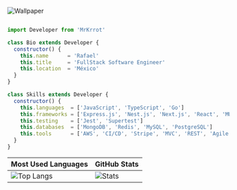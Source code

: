 ![Wallpaper](https://github.com/MrKrrot/MrKrrot/assets/5274471/3edaf9c8-1c8b-4083-8e4a-cafa90bc7fc1)
```js

import Developer from 'MrKrrot'

class Bio extends Developer {
  constructor() {
    this.name      = 'Rafael'
    this.title     = 'FullStack Software Engineer'
    this.location  = 'México'
  }
}

class Skills extends Developer {
  constructor() {
    this.languages  = ['JavaScript', 'TypeScript', 'Go']
    this.frameworks = ['Express.js', 'Nest.js', 'Next.js', 'React', 'MUI', 'React Native', 'Expo', 'Gin']
    this.testing    = ['Jest', 'Supertest']
    this.databases  = ['MongoDB', 'Redis', 'MySQL', 'PostgreSQL']
    this.tools      = ['AWS', 'CI/CD', 'Stripe', 'MVC', 'REST', 'Agile']
  }
}
```
| Most Used Languages | GitHub Stats |
| ------------------- | ------------ |
| ![Top Langs](https://github-readme-stats.vercel.app/api/top-langs/?username=MrKrrot&show_icons=true&hide_title=true&hide_border=true&theme=tokyonight&layout=compact) | ![Stats](https://github-readme-stats.vercel.app/api/?username=MrKrrot&show_icons=true&hide_title=true&hide_border=true&theme=tokyonight&count_private=true) |
<!--
**MrKrrot/MrKrrot** is a ✨ _special_ ✨ repository because its `README.md` (this file) appears on your GitHub profile.

Here are some ideas to get you started:

- 🔭 I’m currently working on ...
- 🌱 I’m currently learning ...
- 👯 I’m looking to collaborate on ...
- 🤔 I’m looking for help with ...
- 💬 Ask me about ...
- 📫 How to reach me: ...
- 😄 Pronouns: ...
- ⚡ Fun fact: ...
-->
